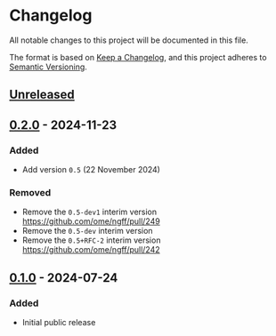 # Changelog

All notable changes to this project will be documented in this file.

The format is based on [Keep a Changelog](https://keepachangelog.com/en/1.0.0/),
and this project adheres to [Semantic Versioning](https://semver.org/spec/v2.0.0.html).

## [Unreleased]

## [0.2.0] - 2024-11-23

### Added
- Add version `0.5` (22 November 2024)

### Removed
- Remove the `0.5-dev1` interim version https://github.com/ome/ngff/pull/249
- Remove the `0.5-dev` interim version
- Remove the `0.5+RFC-2` interim version https://github.com/ome/ngff/pull/242

## [0.1.0] - 2024-07-24

### Added
- Initial public release

[unreleased]: https://github.com/LDeakin/rust_ome_zarr_metadata/compare/v0.2.0...HEAD
[0.2.0]: https://github.com/LDeakin/rust_ome_zarr_metadata/releases/tag/v0.2.0
[0.1.0]: https://github.com/LDeakin/rust_ome_zarr_metadata/releases/tag/v0.1.0
